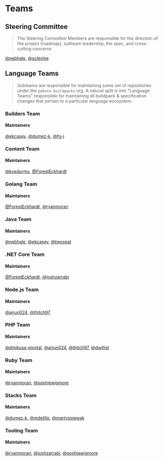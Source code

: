 # Teams



## Steering Committee

> The Steering Committee Members are responsible for the direction of the project (roadmap), subteam leadership, the spec, and cross-cutting concerns



[@nebhale][@nebhale], [@sclevine][@sclevine]



## Language Teams

> Subteams are responsible for maintaining some set of repositories under the `paketo-buildpacks` org. A natural split is into "Language Teams" responsible for maintaining all buildpack & specification changes that pertain to a particular language ecosystem.

### Builders Team

#### Maintainers
[@ekcasey][@ekcasey], [@dumez-k][@dumez-k], [@fg-j][@fg-j]

### Content Team

#### Maintainers
[@kvedurmu][@kvedurmu], [@ForestEckhardt][@ForestEckhardt]


### Golang Team

#### Maintainers
[@ForestEckhardt][@ForestEckhardt], [@ryanmoran][@ryanmoran]


### Java Team

#### Maintainers
[@nebhale][@nebhale], [@ekcasey][@ekcasey], [@twoseat][@twoseat]


### .NET Core Team

#### Maintainers
[@ForestEckhardt][@ForestEckhardt], [@joshzarrabi][@joshzarrabi]


### Node.js Team

#### Maintainers
[@arjun024][@arjun024], [@thitch97][@thitch97]


### PHP Team

#### Maintainers
[@dmikusa-pivotal][@dmikusa-pivotal], [@arjun024][@arjun024], [@thitch97][@thitch97], [@dwillist][@dwillist]


### Ruby Team

#### Maintainers
[@ryanmoran][@ryanmoran], [@sophiewigmore][@sophiewigmore]

### Stacks Team

#### Maintainers
[@dumez-k][@dumez-k], [@mdelillo][@mdelillo], [@martyspiewak][@martyspiewak]


### Tooling Team

#### Maintainers
[@ryanmoran][@ryanmoran], [@joshzarrabi][@joshzarrabi], [@sophiewigmore][@sophiewigmore]

[@nebhale]: https://github.com/nebhale
[@sclevine]: https://github.com/sclevine
[@ekcasey]: https://github.com/ekcasey
[@twoseat]: https://github.com/twoseat
[@ryanmoran]: https://github.com/ryanmoran
[@ForestEckhardt]: https://github.com/ForestEckhardt
[@arjun024]: https://github.com/arjun024
[@dmikusa-pivotal]: https://github.com/dmikusa-pivotal
[@joshzarrabi]: https://github.com/joshzarrabi
[@kvedurmu]: https://github.com/kvedurmu
[@sophiewigmore]: https://github.com/sophiewigmore
[@thitch97]: https://github.com/thitch97
[@dwillist]: https://github.com/dwillist
[@fg-j]: https://github.com/fg-j
[@dumez-k]: https://github.com/dumez-k
[@mdelillo]: https://github.com/mdelillo
[@martyspiewak]: https://github.com/martyspiewak
